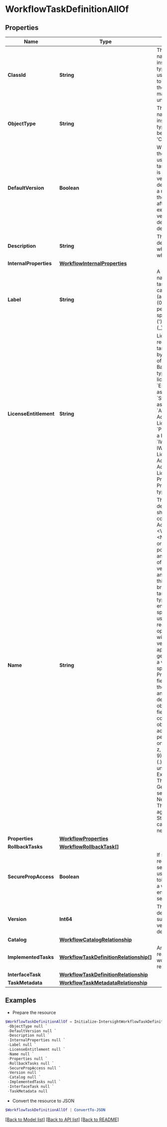 # WorkflowTaskDefinitionAllOf
## Properties

Name | Type | Description | Notes
------------ | ------------- | ------------- | -------------
**ClassId** | **String** | The fully-qualified name of the instantiated, concrete type. This property is used as a discriminator to identify the type of the payload when marshaling and unmarshaling data. | [default to "workflow.TaskDefinition"]
**ObjectType** | **String** | The fully-qualified name of the instantiated, concrete type. The value should be the same as the &#39;ClassId&#39; property. | [default to "workflow.TaskDefinition"]
**DefaultVersion** | **Boolean** | When true this will be the task version that is used when a specific task definition version is not specified. The very first task definition created with a name will be set as the default version, after that user can explicitly set any version of the task definition as the default version. | [optional] 
**Description** | **String** | The task definition description to describe what this task will do when executed. | [optional] 
**InternalProperties** | [**WorkflowInternalProperties**](WorkflowInternalProperties.md) |  | [optional] 
**Label** | **String** | A user friendly short name to identify the task definition. Label can only contain letters (a-z, A-Z), numbers (0-9), hyphen (-), period (.), colon (:), space ( ), single quote (&#39;), or an underscore (_). | [optional] 
**LicenseEntitlement** | **String** | License entitlement required to run this task. It is determined by license requirement of features. * &#x60;Base&#x60; - Base as a License type. It is default license type. * &#x60;Essential&#x60; - Essential as a License type. * &#x60;Standard&#x60; - Standard as a License type. * &#x60;Advantage&#x60; - Advantage as a License type. * &#x60;Premier&#x60; - Premier as a License type. * &#x60;IWO-Essential&#x60; - IWO-Essential as a License type. * &#x60;IWO-Advantage&#x60; - IWO-Advantage as a License type. * &#x60;IWO-Premier&#x60; - IWO-Premier as a License type. | [optional] [readonly] [default to "Base"]
**Name** | **String** | The name of the task definition. The name should follow this convention &lt;Verb or Action&gt;&lt;Category&gt;&lt;Vendor&gt;&lt;Product&gt;&lt;Noun or object&gt; Verb or Action is a required portion of the name and this must be part of the pre-approved verb list. Category is an optional field and this will refer to the broad category of the task referring to the type of resource or endpoint. If there is no specific category then use &quot;&quot;Generic&quot;&quot; if required. Vendor is an optional field and this will refer to the specific vendor this task applies to. If the task is generic and not tied to a vendor, then do not specify anything. Product is an optional field, this will contain the vendor product and model when desired. Noun or object is a required field and  this will contain the noun or object on which the action is being performed. Name can only contain letters (a-z, A-Z), numbers (0-9), hyphen (-), period (.), colon (:), or an underscore (_). Examples SendEmail  - This is a task in Generic category for sending email. NewStorageVolume - This is a vendor agnostic task under Storage device category for creating a new volume. | [optional] 
**Properties** | [**WorkflowProperties**](WorkflowProperties.md) |  | [optional] 
**RollbackTasks** | [**WorkflowRollbackTask[]**](WorkflowRollbackTask.md) |  | [optional] 
**SecurePropAccess** | **Boolean** | If set to true, the task requires access to secure properties and uses an encyption token associated with a workflow moid to encrypt or decrypt the secure properties. | [optional] 
**Version** | **Int64** | The version of the task definition so we can support multiple versions of a task definition. | [optional] [default to 1]
**Catalog** | [**WorkflowCatalogRelationship**](WorkflowCatalogRelationship.md) |  | [optional] 
**ImplementedTasks** | [**WorkflowTaskDefinitionRelationship[]**](WorkflowTaskDefinitionRelationship.md) | An array of relationships to workflowTaskDefinition resources. | [optional] 
**InterfaceTask** | [**WorkflowTaskDefinitionRelationship**](WorkflowTaskDefinitionRelationship.md) |  | [optional] 
**TaskMetadata** | [**WorkflowTaskMetadataRelationship**](WorkflowTaskMetadataRelationship.md) |  | [optional] 

## Examples

- Prepare the resource
```powershell
$WorkflowTaskDefinitionAllOf = Initialize-IntersightWorkflowTaskDefinitionAllOf  -ClassId null `
 -ObjectType null `
 -DefaultVersion null `
 -Description null `
 -InternalProperties null `
 -Label null `
 -LicenseEntitlement null `
 -Name null `
 -Properties null `
 -RollbackTasks null `
 -SecurePropAccess null `
 -Version null `
 -Catalog null `
 -ImplementedTasks null `
 -InterfaceTask null `
 -TaskMetadata null
```

- Convert the resource to JSON
```powershell
$WorkflowTaskDefinitionAllOf | ConvertTo-JSON
```

[[Back to Model list]](../README.md#documentation-for-models) [[Back to API list]](../README.md#documentation-for-api-endpoints) [[Back to README]](../README.md)

